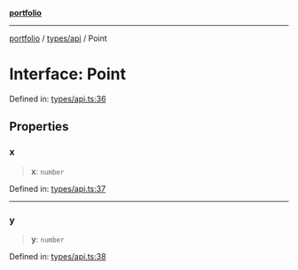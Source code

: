 [**portfolio**](../../../README.md)

***

[portfolio](../../../modules.md) / [types/api](../README.md) / Point

# Interface: Point

Defined in: [types/api.ts:36](https://github.com/tnorlund/Portfolio/blob/e4ceebd7d0fa80d9cd8adbe66a720229808329c8/portfolio/types/api.ts#L36)

## Properties

### x

> **x**: `number`

Defined in: [types/api.ts:37](https://github.com/tnorlund/Portfolio/blob/e4ceebd7d0fa80d9cd8adbe66a720229808329c8/portfolio/types/api.ts#L37)

***

### y

> **y**: `number`

Defined in: [types/api.ts:38](https://github.com/tnorlund/Portfolio/blob/e4ceebd7d0fa80d9cd8adbe66a720229808329c8/portfolio/types/api.ts#L38)

